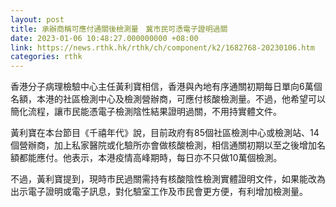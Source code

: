 ```yaml
---
layout: post
title: 承辦商稱可應付通關後檢測量　冀市民可憑電子證明過關
date: 2023-01-06 10:48:27.000000000 +08:00
link: https://news.rthk.hk/rthk/ch/component/k2/1682768-20230106.htm
categories: rthk
---
```


香港分子病理檢驗中心主任黃利寶相信，香港與內地有序通關初期每日單向6萬個名額，本港的社區檢測中心及檢測營辦商，可應付核酸檢測量。不過，他希望可以簡化流程，讓市民能憑電子檢測陰性結果證明過關，不用持實體文件。

黃利寶在本台節目《千禧年代》說，目前政府有85個社區檢測中心或檢測站、14個營辦商，加上私家醫院或化驗所亦會做核酸檢測，相信通關初期以至之後增加名額都能應付。他表示，本港疫情高峰期時，每日亦不只做10萬個檢測。

不過，黃利寶提到，現時市民過關需持有核酸陰性檢測實體證明文件，如果能改為出示電子證明或電子訊息，對化驗室工作及市民會更方便，有利增加檢測量。
